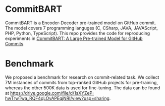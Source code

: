 # CommitBART
CommitBART is a Encoder-Decoder pre-trained model on GitHub commit. The model covers 7 programming languges (C, CSharp, JAVA, JAVAScript, PHP, Python, TypeScript). This repo provides the code for reproducing experiments in [CommitBART: A Large Pre-trained Model for GitHub Commits](https://arxiv.org/abs/2208.08100)

# Benchmark
We proposed a benchmark for research on commit-related task. We collect 7M instances of commits from top-ranked GitHub projects for pre-training, whereas the other 500K data is used for fine-tuning. The data can be found at https://drive.google.com/file/d/1sXYZeP-hwTrwTwa_RQF4qLOvAPEqjNRI/view?usp=sharing.

